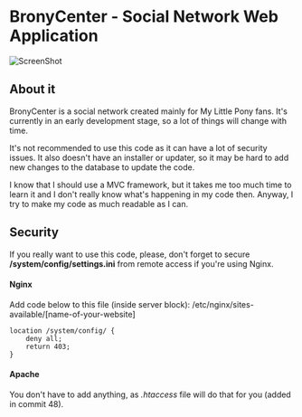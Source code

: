 # BronyCenter - Social Network Web Application

![ScreenShot](https://raw.github.com/Assertrex/BronyCenter/master/screenshots/social-index.jpg)

## About it
BronyCenter is a social network created mainly for My Little Pony fans. It's
currently in an early development stage, so a lot of things will change with time.

It's not recommended to use this code as it can have a lot of security issues. It
also doesn't have an installer or updater, so it may be hard to add new
changes to the database to update the code.

I know that I should use a MVC framework, but it takes me too much time to
learn it and I don't really know what's happening in my code then. Anyway, I try
to make my code as much readable as I can.

## Security
If you really want to use this code, please, don't forget to secure
**/system/config/settings.ini** from remote access if you're using Nginx.

#### Nginx
Add code below to this file (inside server block):
/etc/nginx/sites-available/[name-of-your-website]

```
location /system/config/ {
    deny all;
    return 403;
}
```

#### Apache
You don't have to add anything, as *.htaccess* file will do that for you (added in commit 48).
